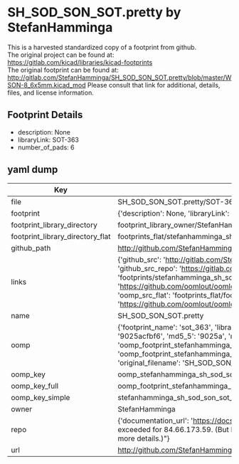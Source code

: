 # SH_SOD_SON_SOT.pretty by StefanHamminga  
This is a harvested standardized copy of a footprint from github.  
The original project can be found at:  
https://gitlab.com/kicad/libraries/kicad-footprints  
The original footprint can be found at:
http://gitlab.com/StefanHamminga/SH_SOD_SON_SOT.pretty/blob/master/WSON-8_6x5mm.kicad_mod
Please consult that link for additional, details, files, and license information.  
## Footprint Details
* description: None  
* libraryLink: SOT-363  
* number_of_pads: 6  
## yaml dump  
| Key | Value |  
| --- | --- |  
| file | SH_SOD_SON_SOT.pretty/SOT-363.kicad_mod |  
| footprint | {'description': None, 'libraryLink': 'SOT-363', 'number_of_pads': 6} |  
| footprint_library_directory | footprint_library_owner/StefanHamminga_SH_SOD_SON_SOT.pretty |  
| footprint_library_directory_flat | footprints_flat/stefanhamminga_sh_sod_son_sot_sot_363/working |  
| github_path | http://github.com/StefanHamminga/SH_SOD_SON_SOT.pretty/blob/master/SOT-363.kicad_mod |  
| links | {'github_src': 'http://gitlab.com/StefanHamminga/SH_SOD_SON_SOT.pretty/blob/master/WSON-8_6x5mm.kicad_mod', 'github_src_repo': 'https://gitlab.com/kicad/libraries/kicad-footprints', 'oomp_bot': 'footprints/stefanhamminga_sh_sod_son_sot_sot_363/working', 'oomp_bot_github': 'https://github.com/oomlout/oomlout_oomp_footprint_bot/tree/main/footprints/stefanhamminga_sh_sod_son_sot_sot_363/working', 'oomp_src_flat': 'footprints_flat/footprints_flat/stefanhamminga_sh_sod_son_sot_sot_363/working', 'oomp_src_flat_github': 'https://github.com/oomlout/oomlout_oomp_footprint_src/tree/main/footprints_flat/stefanhamminga_sh_sod_son_sot_sot_363/working'} |  
| name | SH_SOD_SON_SOT.pretty |  
| oomp | {'footprint_name': 'sot_363', 'library_name': 'sh_sod_son_sot', 'md5': '9025acfbf624eefd016ebf15c8a812d8', 'md5_10': '9025acfbf6', 'md5_5': '9025a', 'md5_6': '9025ac', 'oomp_key': 'oomp_stefanhamminga_sh_sod_son_sot_sot_363', 'oomp_key_extra': 'oomp_footprint_stefanhamminga_sh_sod_son_sot_sot_363', 'oomp_key_full': 'oomp_footprint_stefanhamminga_sh_sod_son_sot_sot_363_9025ac', 'oomp_key_simple': 'stefanhamminga_sh_sod_son_sot_sot_363', 'original_filename': 'SH_SOD_SON_SOT.pretty/SOT-363.kicad_mod', 'owner_name': 'stefanhamminga'} |  
| oomp_key | oomp_stefanhamminga_sh_sod_son_sot_sot_363 |  
| oomp_key_full | oomp_footprint_stefanhamminga_sh_sod_son_sot_sot_363 |  
| oomp_key_simple | stefanhamminga_sh_sod_son_sot_sot_363 |  
| owner | StefanHamminga |  
| repo | {'documentation_url': 'https://docs.github.com/rest/overview/resources-in-the-rest-api#rate-limiting', 'message': "API rate limit exceeded for 84.66.173.59. (But here's the good news: Authenticated requests get a higher rate limit. Check out the documentation for more details.)"} |  
| url | http://github.com/StefanHamminga/SH_SOD_SON_SOT.pretty |  

